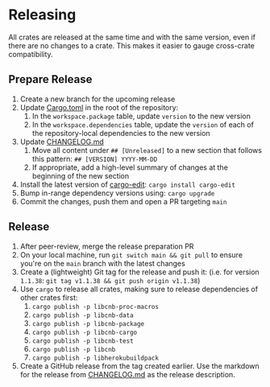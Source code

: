 # Releasing

All crates are released at the same time and with the same version, even if there are no changes to a crate. This makes it
easier to gauge cross-crate compatibility.

## Prepare Release

1. Create a new branch for the upcoming release
2. Update [Cargo.toml](./Cargo.toml) in the root of the repository:
   1. In the `workspace.package` table, update `version` to the new version
   2. In the `workspace.dependencies` table, update the `version` of each of the repository-local dependencies to the new version
3. Update [CHANGELOG.md](./CHANGELOG.md)
   1. Move all content under `## [Unreleased]` to a new section that follows this pattern: `## [VERSION] YYYY-MM-DD`
   2. If appropriate, add a high-level summary of changes at the beginning of the new section
4. Install the latest version of [cargo-edit](https://github.com/killercup/cargo-edit): `cargo install cargo-edit`
5. Bump in-range dependency versions using: `cargo upgrade`
6. Commit the changes, push them and open a PR targeting `main`

## Release

1. After peer-review, merge the release preparation PR
2. On your local machine, run `git switch main && git pull` to ensure you're on the `main` branch with the latest changes
3. Create a (lightweight) Git tag for the release and push it: (i.e. for version `1.1.38`: `git tag v1.1.38 && git push origin v1.1.38`) 
4. Use `cargo` to release all crates, making sure to release dependencies of other crates first:
   1. `cargo publish -p libcnb-proc-macros`
   2. `cargo publish -p libcnb-data`
   3. `cargo publish -p libcnb-package`
   4. `cargo publish -p libcnb-cargo`
   5. `cargo publish -p libcnb-test`
   6. `cargo publish -p libcnb`
   7. `cargo publish -p libherokubuildpack`
5. Create a GitHub release from the tag created earlier. Use the markdown for the release from [CHANGELOG.md](./CHANGELOG.md) as the release description.
